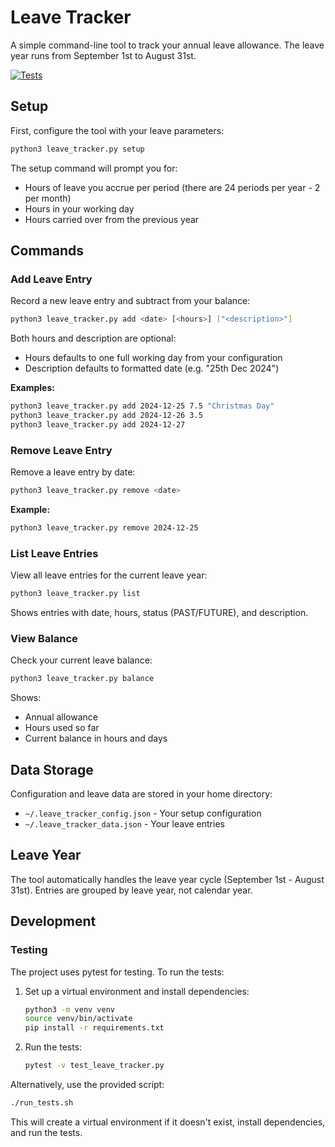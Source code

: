 # Leave Tracker

A simple command-line tool to track your annual leave allowance. The leave year runs from September 1st to August 31st.

[![Tests](https://img.shields.io/badge/tests-pytest-green)](test_leave_tracker.py)

## Setup

First, configure the tool with your leave parameters:

```bash
python3 leave_tracker.py setup
```

The setup command will prompt you for:
- Hours of leave you accrue per period (there are 24 periods per year - 2 per month)
- Hours in your working day
- Hours carried over from the previous year

## Commands

### Add Leave Entry
Record a new leave entry and subtract from your balance:

```bash
python3 leave_tracker.py add <date> [<hours>] ["<description>"]
```

Both hours and description are optional:
- Hours defaults to one full working day from your configuration
- Description defaults to formatted date (e.g. "25th Dec 2024")

**Examples:**
```bash
python3 leave_tracker.py add 2024-12-25 7.5 "Christmas Day"
python3 leave_tracker.py add 2024-12-26 3.5
python3 leave_tracker.py add 2024-12-27
```

### Remove Leave Entry
Remove a leave entry by date:

```bash
python3 leave_tracker.py remove <date>
```

**Example:**
```bash
python3 leave_tracker.py remove 2024-12-25
```

### List Leave Entries
View all leave entries for the current leave year:

```bash
python3 leave_tracker.py list
```

Shows entries with date, hours, status (PAST/FUTURE), and description.

### View Balance
Check your current leave balance:

```bash
python3 leave_tracker.py balance
```

Shows:
- Annual allowance
- Hours used so far
- Current balance in hours and days

## Data Storage

Configuration and leave data are stored in your home directory:
- `~/.leave_tracker_config.json` - Your setup configuration
- `~/.leave_tracker_data.json` - Your leave entries

## Leave Year

The tool automatically handles the leave year cycle (September 1st - August 31st). Entries are grouped by leave year, not calendar year.

## Development

### Testing

The project uses pytest for testing. To run the tests:

1. Set up a virtual environment and install dependencies:
   ```bash
   python3 -m venv venv
   source venv/bin/activate
   pip install -r requirements.txt
   ```

2. Run the tests:
   ```bash
   pytest -v test_leave_tracker.py
   ```

Alternatively, use the provided script:
```bash
./run_tests.sh
```

This will create a virtual environment if it doesn't exist, install dependencies, and run the tests.